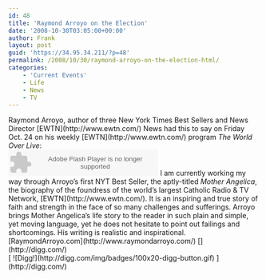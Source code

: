 ```yaml
---
id: 48
title: 'Raymond Arroyo on the Election'
date: '2008-10-30T03:05:00+00:00'
author: Frank
layout: post
guid: 'https://34.95.34.211/?p=48'
permalink: /2008/10/30/raymond-arroyo-on-the-election-html/
categories:
    - 'Current Events'
    - Life
    - News
    - TV
---
```


<div src="v5"><div>Raymond Arroyo, author of three New York Times Best Sellers and News Director [EWTN](http://www.ewtn.com/) News had this to say on Friday Oct. 24 on his weekly [EWTN](http://www.ewtn.com/) program <span class="Apple-style-span" style="font-style: italic;">The World Over Live</span><span class="Apple-style-span" style="">:</span></div><embed allowscriptaccess="always" flashvars="valid_sample_rate=true&external_url=http://frankpodcast.podomatic.com/enclosure/2008-10-29T20_14_52-07_00.mp3" height="52" pluginspage="http://www.macromedia.com/go/getflashplayer" quality="high" src="http://www.odeo.com/flash/audio_player_standard_gray.swf" type="application/x-shockwave-flash" width="300" wmode="transparent"></embed>  
I am currently working my way through Arroyo’s first NYT Best Seller, the aptly-titled <span class="Apple-style-span" style="font-style: italic;">Mother Angelica</span>, the biography of the foundress of the world’s largest Catholic Radio &amp; TV Network, [EWTN](http://www.ewtn.com/). It is an inspiring and true story of faith and strength in the face of so many challenges and sufferings. Arroyo brings Mother Angelica’s life story to the reader in such plain and simple, yet moving language, yet he does not hesitate to point out failings and shortcomings. His writing is realistic and inspirational.

<div><div>[RaymondArroyo.com](http://www.raymondarroyo.com/)  
[](http://digg.com/)<div>[<span class="Apple-style-span" style="color: rgb(0, 0, 0);">  
</span>![Digg!](http://digg.com/img/badges/100x20-digg-button.gif)  ](http://digg.com/)</div></div></div></div>